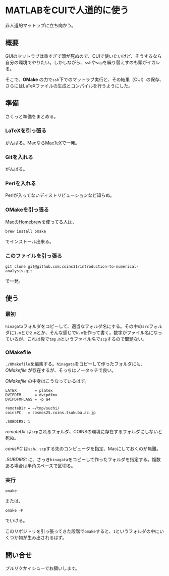 # MATLABをCUIで人道的に使う


非人道的マットラブに立ち向かう。

## 概要


GUIのマットラブは重すぎで頭が死ぬので、CUIで使いたいけど、そうするなら自分の環境でやりたい。しかしながら、`ssh`や`scp`を繰り替えすのも頭がイカレる。

そこで、**OMake** の力で`ssh`下でのマットラブ実行と、その結果（CUI）の保存、さらにはLaTeXファイルの生成とコンパイルを行うようにした。

## 準備


さくっと準備をまとめる。

### LaTeXを引っ張る


がんばる。Macなら[MacTeX](http://www.tug.org/mactex/)で一発。

### Gitを入れる


がんばる。

### Perlを入れる


Perlが入ってないディストリビューションなど知らぬ。

### OMakeを引っ張る


Macの[Homebrew](http://mxcl.github.com/homebrew/)を使ってる人は、

```
brew install omake
```


でインストール出来る。

### このファイルを引っ張る


```
git clone git@github.com:coins11/introduction-to-numerical-analysis.git
```


で一発。

## 使う


### 最初


`hinagata`フォルダをコピーして、適当なフォルダ名にする。その中の`src`フォルダに`1.m`とか`2.m`とか、そんな感じで`N.m`を作って書く。数字がファイル名になっているが、これは後で`tmp.m`というファイル名で`scp`するので問題ない。

### OMakefile


`./OMakefile`を編集する。`hinagata`をコピーして作ったフォルダにも、_OMakefile_ が存在するが、そっちはノータッチで良い。

_OMakefile_ の中身はこうなっているはず。

```
LATEX        = platex
DVIPDFM      = dvipdfmx
DVIPDFMFLAGS = -p a4

remoteDir = ~/tmp/suchi/
coinsPC   = cosmos25.coins.tsukuba.ac.jp

.SUBDIRS: 1
```


_remoteDir_ は`scp`されるフォルダ、COINSの環境に存在するフォルダにしないと死ぬ。

_conisPC_ は`ssh`、`scp`する先のコンピュータを指定、Macにしておくのが無難。

_.SUBDIRS:_ に、さっき`hinagata`をコピーして作ったフォルダを指定する。複数ある場合は半角スペースで区切る。

### 実行


```
omake
```


または、

```
omake -P
```


でいける。

このリポジトリを引っ張ってきた段階で`omake`すると、`1`というフォルダの中にいくつか物が生み出されるはず。

## 問い合せ


プルリクかイシューでお願いします。

